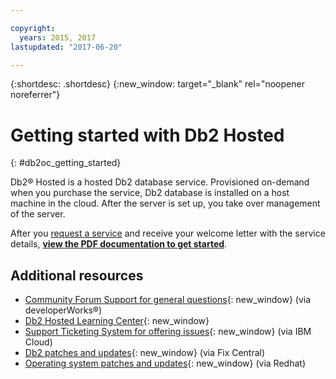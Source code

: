 ```yaml
---

copyright:
  years: 2015, 2017
lastupdated: "2017-06-20"

---
```


{:shortdesc: .shortdesc}
{:new_window: target="_blank" rel="noopener noreferrer"}

# Getting started with Db2 Hosted
{: #db2oc_getting_started}

Db2® Hosted is a hosted Db2 database service. Provisioned on-demand when you purchase the service, Db2 database is installed on a host machine in the cloud. After the server is set up, you take over management of the server.

After you [request a service](
https://console.ng.bluemix.net/catalog/services/db2-hosted-formerly-ibm-db2-on-cloud)
and receive your welcome letter with the service details,
[**view the PDF documentation to get started**](https://public.dhe.ibm.com/cloud/bluemix/hosted/).

## Additional resources

- [Community Forum Support for general questions](https://ibm.biz/db2-on-cloud-forum){: new_window}
  (via developerWorks®)
- [Db2 Hosted Learning Center](https://developer.ibm.com/clouddataservices/docs/db2/#){: new_window}
- [Support Ticketing System for offering issues](https://ibm.biz/db2-on-cloud-support){: new_window}
  (via IBM Cloud)
- [Db2 patches and updates](https://ibm.biz/db2-on-cloud-updates){: new_window}
  (via Fix Central)
- [Operating system patches and updates](https://ibm.biz/db2-on-cloud-rhel-updates){: new_window}
  (via Redhat)
